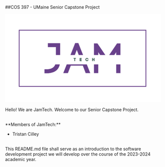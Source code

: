 ##COS 397 - UMaine Senior Capstone Project 
<!-- This next line is HTML code to render our team log from the Logo directory -->
![jamTechLogo](Logo/jamTechLogo.png)

Hello! We are JamTech. Welcome to our Senior Capstone Project.

<br>
**Members of JamTech:**

* Tristan Cilley<!-- Write your Name Below, use * for bullet point -->



<br>
This README.md file shall serve as an introduction to the software development project we will develop over the course of the 2023-2024 academic year.





